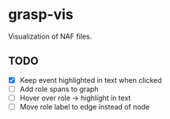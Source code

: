 # grasp-vis
Visualization of NAF files.


## TODO
- [x] Keep event highlighted in text when clicked
- [ ] Add role spans to graph
- [ ] Hover over role -> highlight in text
- [ ] Move role label to edge instead of node